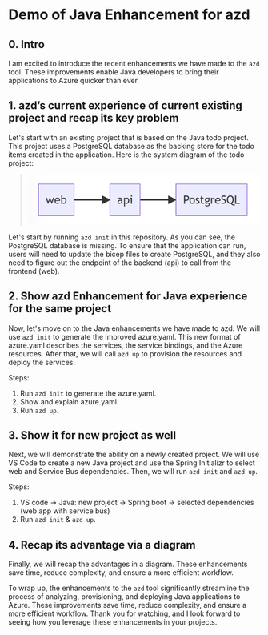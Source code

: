 # Demo of Java Enhancement for azd 

## 0. Intro 

I am excited to introduce the recent enhancements we have made to the `azd` tool. These improvements enable Java 
developers to bring their applications to Azure quicker than ever.

## 1. azd’s current experience of current existing project and recap its key problem 

Let's start with an existing project that is based on the Java todo project. This project uses a PostgreSQL database as 
the backing store for the todo items created in the application. Here is the system diagram of the todo project:

> ![todo-app-system-diagram](assets/todo-app-system-diagram.png)

Let's start by running `azd init` in this repository. As you can see, the PostgreSQL database is missing. To ensure that
the application can run, users will need to update the bicep files to create PostgreSQL, and they also need to figure 
out the endpoint of the backend (api) to call from the frontend (web).

## 2. Show azd Enhancement for Java experience for the same project 

Now, let's move on to the Java enhancements we have made to azd. We will use `azd init` to generate the improved 
azure.yaml. This new format of azure.yaml describes the services, the service bindings, and the Azure resources. After 
that, we will call `azd up` to provision the resources and deploy the services.

Steps: 

   1. Run `azd init` to generate the azure.yaml.
   2. Show and explain azure.yaml.
   3. Run `azd up`.

## 3. Show it for new project as well

Next, we will demonstrate the ability on a newly created project. We will use VS Code to create a new Java project and 
use the Spring Initializr to select web and Service Bus dependencies. Then, we will run `azd init` and `azd up`.

Steps:

   1. VS code -> Java: new project -> Spring boot -> selected dependencies (web app with service bus)
   2. Run `azd init` & `azd up`.

## 4. Recap its advantage via a diagram

Finally, we will recap the advantages in a diagram. These enhancements save time, reduce complexity, and ensure a more 
efficient workflow.

To wrap up, the enhancements to the `azd` tool significantly streamline the process of analyzing, provisioning, and 
deploying Java applications to Azure. These improvements save time, reduce complexity, and ensure a more efficient 
workflow. Thank you for watching, and I look forward to seeing how you leverage these enhancements in your projects.

